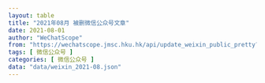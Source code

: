 ```yaml
---
layout: table
title: "2021年08月 被删微信公众号文章"
date: 2021-08-01
author: "WeChatScope"
from: "https://wechatscope.jmsc.hku.hk/api/update_weixin_public_pretty?days="
tags: [ 微信公众号 ]
categories: [ 微信公众号 ]
data: "data/weixin_2021-08.json"
---
```

